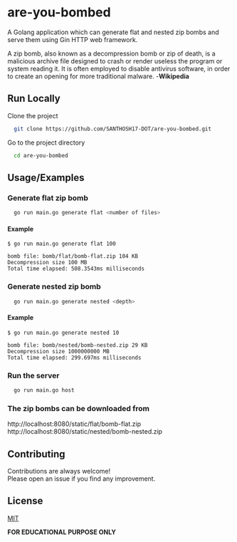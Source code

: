 
# are-you-bombed

A Golang application which can generate flat and nested zip bombs and serve them using Gin HTTP web framework.

A zip bomb, also known as a decompression bomb or zip of death, is a malicious archive file designed to crash or render useless the program or system reading it. It is often employed to disable antivirus software, in order to create an opening for more traditional malware. -**Wikipedia**

## Run Locally

Clone the project

```bash
  git clone https://github.com/SANTHOSH17-DOT/are-you-bombed.git
```

Go to the project directory

```bash
  cd are-you-bombed
```

## Usage/Examples

### Generate flat zip bomb

```bash
  go run main.go generate flat <number of files>
```

#### Example

```
$ go run main.go generate flat 100

bomb file: bomb/flat/bomb-flat.zip 104 KB
Decompression size 100 MB
Total time elapsed: 508.3543ms milliseconds
```


### Generate nested zip bomb

```bash
  go run main.go generate nested <depth>
```

#### Example

```
$ go run main.go generate nested 10

bomb file: bomb/nested/bomb-nested.zip 29 KB
Decompression size 1000000000 MB
Total time elapsed: 299.697ms milliseconds
```

### Run the server

```bash
  go run main.go host
```

### The zip bombs can be downloaded from

http://localhost:8080/static/flat/bomb-flat.zip  
http://localhost:8080/static/nested/bomb-nested.zip

## Contributing

Contributions are always welcome!  
Please open an issue if you find any improvement.

## License

[MIT](https://choosealicense.com/licenses/mit/)


**FOR EDUCATIONAL PURPOSE ONLY**
